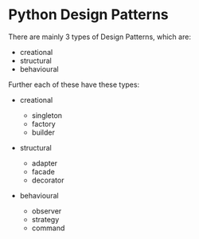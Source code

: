 # Python Design Patterns
There are mainly 3 types of Design Patterns, which are:
* creational
* structural
* behavioural

Further each of these have these types:
* creational
    - singleton
    - factory
    - builder

* structural
    - adapter
    - facade
    - decorator

* behavioural
    - observer
    - strategy
    - command